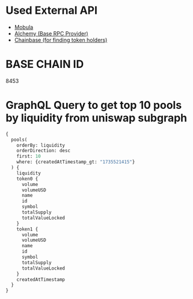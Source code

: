 # Used External API

- [Mobula](https://docs.mobula.io/introduction)
- [Alchemy (Base RPC Provider)](https://dashboard.alchemy.com/)
- [Chainbase (for finding token holders)](https://docs.chainbase.com/introduction/about)

# BASE CHAIN ID

8453

# GraphQL Query to get top 10 pools by liquidity from uniswap subgraph

```graphql
{
  pools(
    orderBy: liquidity
    orderDirection: desc
    first: 10
    where: {createdAtTimestamp_gt: "1735521415"}
  ) {
    liquidity
    token0 {
      volume
      volumeUSD
      name
      id
      symbol
      totalSupply
      totalValueLocked
    }
    token1 {
      volume
      volumeUSD
      name
      id
      symbol
      totalSupply
      totalValueLocked
    }
    createdAtTimestamp
  }
}
```
